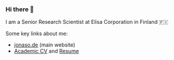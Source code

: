 ### Hi there 👋

I am a Senior Research Scientist at Elisa Corporation in Finland 🇫🇮

Some key links about me:
- [jonaso.de](https://www.jonaso.de) (main website)
- [Academic CV](https://www.jonaso.de/cv/oppenlaender-cv.pdf) and [Resume](https://www.jonaso.de/cv/resume.pdf)

<!--
**joetm/joetm** is a ✨ _special_ ✨ repository because its `README.md` (this file) appears on your GitHub profile.

Here are some ideas to get you started:

- 🔭 I’m currently working on ...
- 🌱 I’m currently learning ...
- 👯 I’m looking to collaborate on ...
- 🤔 I’m looking for help with ...
- 💬 Ask me about ...
- 📫 How to reach me: ...
- 😄 Pronouns: ...
- ⚡ Fun fact: ...
-->
